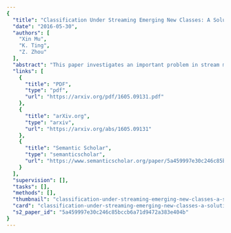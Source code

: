 ```yaml
---
{
  "title": "Classification Under Streaming Emerging New Classes: A Solution Using Completely-Random Trees",
  "date": "2016-05-30",
  "authors": [
    "Xin Mu",
    "K. Ting",
    "Z. Zhou"
  ],
  "abstract": "This paper investigates an important problem in stream mining, i.e., classification under streaming emerging new classes or SENC. The SENC problem can be decomposed into three subproblems: detecting emerging new classes, classifying known classes, and updating models to integrate each new class as part of known classes. The common approach is to treat it as a classification problem and solve it using either a supervised learner or a semi-supervised learner. We propose an alternative approach by using unsupervised learning as the basis to solve this problem. The proposed method employs completely-random trees which have been shown to work well in unsupervised learning and supervised learning independently in the literature. The completely-random trees are used as a single common core to solve all three subproblems: unsupervised learning, supervised learning, and model update on data streams. We show that the proposed unsupervised-learning-focused method often achieves significantly better outcomes than existing classification-focused methods.",
  "links": [
    {
      "title": "PDF",
      "type": "pdf",
      "url": "https://arxiv.org/pdf/1605.09131.pdf"
    },
    {
      "title": "arXiv.org",
      "type": "arxiv",
      "url": "https://arxiv.org/abs/1605.09131"
    },
    {
      "title": "Semantic Scholar",
      "type": "semanticscholar",
      "url": "https://www.semanticscholar.org/paper/5a459997e30c246c85bccb6a71d9472a383e404b"
    }
  ],
  "supervision": [],
  "tasks": [],
  "methods": [],
  "thumbnail": "classification-under-streaming-emerging-new-classes-a-solution-using-completely-random-trees-thumb.jpg",
  "card": "classification-under-streaming-emerging-new-classes-a-solution-using-completely-random-trees-card.jpg",
  "s2_paper_id": "5a459997e30c246c85bccb6a71d9472a383e404b"
}
---
```


